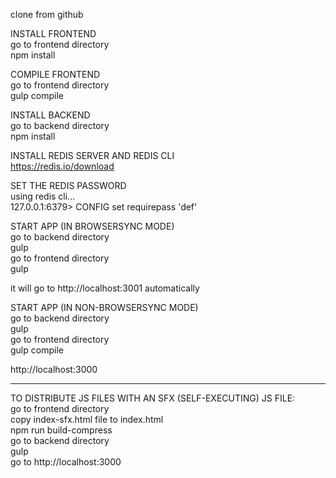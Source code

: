 clone from github  

INSTALL FRONTEND  
go to frontend directory  
npm install  

COMPILE FRONTEND  
go to frontend directory  
gulp compile

INSTALL BACKEND  
go to backend directory  
npm install  

INSTALL REDIS SERVER AND REDIS CLI  
https://redis.io/download  

SET THE REDIS PASSWORD  
using redis cli...   
127.0.0.1:6379> CONFIG set requirepass 'def'  

START APP (IN BROWSERSYNC MODE)  
go to backend directory  
gulp  
go to frontend directory  
gulp  

it will go to http://localhost:3001 automatically  

START APP (IN NON-BROWSERSYNC MODE)  
go to backend directory  
gulp  
go to frontend directory  
gulp compile  

http://localhost:3000  

-----------------------------------------------------------------  
  
TO DISTRIBUTE JS FILES WITH AN SFX (SELF-EXECUTING) JS FILE:  
go to frontend directory  
copy index-sfx.html file to index.html  
npm run build-compress  
go to backend directory  
gulp  
go to http://localhost:3000  




